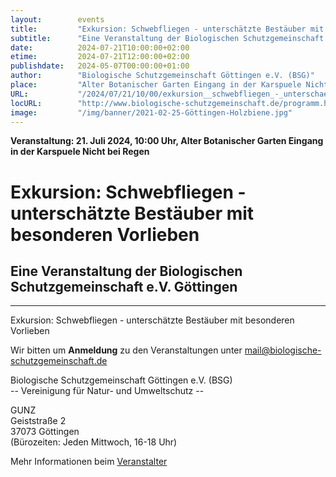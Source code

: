 ```yaml
---
layout:        events
title:         "Exkursion: Schwebfliegen - unterschätzte Bestäuber mit besonderen Vorlieben"
subtitle:      "Eine Veranstaltung der Biologischen Schutzgemeinschaft e.V. Göttingen"
date:          2024-07-21T10:00:00+02:00
etime:         2024-07-21T12:00:00+02:00
publishdate:   2024-05-07T00:00:00+01:00
author:        "Biologische Schutzgemeinschaft Göttingen e.V. (BSG)"
place:         "Alter Botanischer Garten Eingang in der Karspuele Nicht bei Regen"
URL:           "/2024/07/21/10/00/exkursion__schwebfliegen_-_unterschaetzte_bestaeuber_mit_besonderen_vorlieben"
locURL:        "http://www.biologische-schutzgemeinschaft.de/programm.html"
image:         "/img/banner/2021-02-25-Göttingen-Holzbiene.jpg"
---
```


**Veranstaltung: 21. Juli 2024, 10:00 Uhr, Alter Botanischer Garten Eingang in der Karspuele Nicht bei Regen**

Exkursion: Schwebfliegen - unterschätzte Bestäuber mit besonderen Vorlieben
===========

Eine Veranstaltung der Biologischen Schutzgemeinschaft e.V. Göttingen
-----------

-------------

Exkursion: Schwebfliegen - unterschätzte Bestäuber mit besonderen Vorlieben


Wir bitten um **Anmeldung** zu den Veranstaltungen unter mail@biologische-schutzgemeinschaft.de

Biologische Schutzgemeinschaft Göttingen e.V. (BSG)  
-- Vereinigung für Natur- und Umweltschutz --  

GUNZ  
Geiststraße 2  
37073 Göttingen  
(Bürozeiten: Jeden Mittwoch, 16-18 Uhr)


Mehr Informationen beim [Veranstalter](http://www.biologische-schutzgemeinschaft.de/programm.html)
